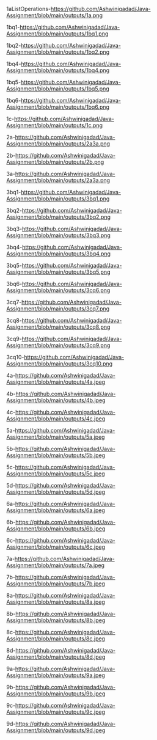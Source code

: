 1aListOperations-https://github.com/Ashwinigadad/Java-Assignment/blob/main/outputs/1a.png

1bq1-https://github.com/Ashwinigadad/Java-Assignment/blob/main/outputs/1bq1.png

1bq2-https://github.com/Ashwinigadad/Java-Assignment/blob/main/outputs/1bq2.png

1bq4-https://github.com/Ashwinigadad/Java-Assignment/blob/main/outputs/1bq4.png

1bq5-https://github.com/Ashwinigadad/Java-Assignment/blob/main/outputs/1bq5.png

1bq6-https://github.com/Ashwinigadad/Java-Assignment/blob/main/outputs/1bq6.png

1c-https://github.com/Ashwinigadad/Java-Assignment/blob/main/outputs/1c.png

2a-https://github.com/Ashwinigadad/Java-Assignment/blob/main/outputs/2a3a.png

2b-https://github.com/Ashwinigadad/Java-Assignment/blob/main/outputs/2b.png

3a-https://github.com/Ashwinigadad/Java-Assignment/blob/main/outputs/2a3a.png

3bq1-https://github.com/Ashwinigadad/Java-Assignment/blob/main/outputs/3bq1.png

3bq2-https://github.com/Ashwinigadad/Java-Assignment/blob/main/outputs/3bq2.png

3bq3-https://github.com/Ashwinigadad/Java-Assignment/blob/main/outputs/3bq3.png

3bq4-https://github.com/Ashwinigadad/Java-Assignment/blob/main/outputs/3bq4.png

3bq5-https://github.com/Ashwinigadad/Java-Assignment/blob/main/outputs/3bq5.png

3bq6-https://github.com/Ashwinigadad/Java-Assignment/blob/main/outputs/3cq6.png

3cq7-https://github.com/Ashwinigadad/Java-Assignment/blob/main/outputs/3cq7.png

3cq8-https://github.com/Ashwinigadad/Java-Assignment/blob/main/outputs/3cq8.png

3cq9-https://github.com/Ashwinigadad/Java-Assignment/blob/main/outputs/3cq9.png

3cq10-https://github.com/Ashwinigadad/Java-Assignment/blob/main/outputs/3cq10.png

4a-https://github.com/Ashwinigadad/Java-Assignment/blob/main/outputs/4a.jpeg

4b-https://github.com/Ashwinigadad/Java-Assignment/blob/main/outputs/4b.jpeg

4c-https://github.com/Ashwinigadad/Java-Assignment/blob/main/outputs/4c.jpeg

5a-https://github.com/Ashwinigadad/Java-Assignment/blob/main/outputs/5a.jpeg

5b-https://github.com/Ashwinigadad/Java-Assignment/blob/main/outputs/5b.jpeg

5c-https://github.com/Ashwinigadad/Java-Assignment/blob/main/outputs/5c.jpeg

5d-https://github.com/Ashwinigadad/Java-Assignment/blob/main/outputs/5d.jpeg

6a-https://github.com/Ashwinigadad/Java-Assignment/blob/main/outputs/6a.jpeg

6b-https://github.com/Ashwinigadad/Java-Assignment/blob/main/outputs/6b.jpeg

6c-https://github.com/Ashwinigadad/Java-Assignment/blob/main/outputs/6c.jpeg

7a-https://github.com/Ashwinigadad/Java-Assignment/blob/main/outputs/7a.jpeg

7b-https://github.com/Ashwinigadad/Java-Assignment/blob/main/outputs/7b.jpeg

8a-https://github.com/Ashwinigadad/Java-Assignment/blob/main/outputs/8a.jpeg

8b-https://github.com/Ashwinigadad/Java-Assignment/blob/main/outputs/8b.jpeg

8c-https://github.com/Ashwinigadad/Java-Assignment/blob/main/outputs/8c.jpeg

8d-https://github.com/Ashwinigadad/Java-Assignment/blob/main/outputs/8d.jpeg

9a-https://github.com/Ashwinigadad/Java-Assignment/blob/main/outputs/9a.jpeg

9b-https://github.com/Ashwinigadad/Java-Assignment/blob/main/outputs/9b.jpeg

9c-https://github.com/Ashwinigadad/Java-Assignment/blob/main/outputs/9c.jpeg

9d-https://github.com/Ashwinigadad/Java-Assignment/blob/main/outputs/9d.jpeg